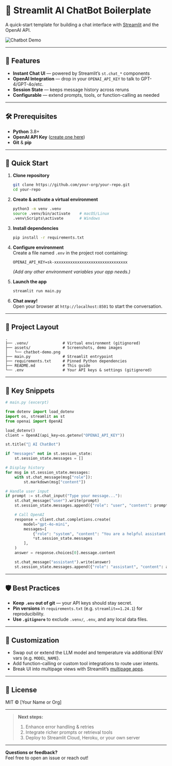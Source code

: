 # 🤖 Streamlit AI ChatBot Boilerplate

A quick‐start template for building a chat interface with [Streamlit](https://streamlit.io) and the OpenAI API.

![Chatbot Demo](./assets/chatbot-demo.png)

---

## 🚀 Features

- **Instant Chat UI** — powered by Streamlit’s `st.chat_*` components  
- **OpenAI Integration** — drop in your `OPENAI_API_KEY` to talk to GPT-4/GPT-4o/etc.  
- **Session State** — keeps message history across reruns  
- **Configurable** — extend prompts, tools, or function-calling as needed  

---

## 🛠️ Prerequisites

- **Python** 3.8+  
- **OpenAI API Key** ([create one here](https://platform.openai.com/account/api-keys))  
- **Git** & **pip**  

---

## 🏁 Quick Start

1. **Clone repository**  
   ```bash
   git clone https://github.com/your-org/your-repo.git
   cd your-repo
   ```

2. **Create & activate a virtual environment**  
   ```bash
   python3 -m venv .venv
   source .venv/bin/activate    # macOS/Linux
   .venv\Scripts\activate       # Windows
   ```

3. **Install dependencies**  
   ```bash
   pip install -r requirements.txt
   ```

4. **Configure environment**  
   Create a file named `.env` in the project root containing:
   ```dotenv
   OPENAI_API_KEY=sk-xxxxxxxxxxxxxxxxxxxxxxxxxxxxxxxx
   ```
   *(Add any other environment variables your app needs.)*

5. **Launch the app**  
   ```bash
   streamlit run main.py
   ```

6. **Chat away!**  
   Open your browser at `http://localhost:8501` to start the conversation.

---

## 📂 Project Layout

```
.
├── .venv/               # Virtual environment (gitignored)
├── assets/              # Screenshots, demo images
│   └── chatbot-demo.png
├── main.py              # Streamlit entrypoint
├── requirements.txt     # Pinned Python dependencies
├── README.md            # This guide
└── .env                 # Your API keys & settings (gitignored)
```

---

## 📝 Key Snippets

```python
# main.py (excerpt)

from dotenv import load_dotenv
import os, streamlit as st
from openai import OpenAI

load_dotenv()
client = OpenAI(api_key=os.getenv("OPENAI_API_KEY"))

st.title("🤖 AI ChatBot")

if "messages" not in st.session_state:
    st.session_state.messages = []

# Display history
for msg in st.session_state.messages:
    with st.chat_message(msg["role"]):
        st.markdown(msg["content"])

# Handle user input
if prompt := st.chat_input("Type your message..."):
    st.chat_message("user").write(prompt)
    st.session_state.messages.append({"role": "user", "content": prompt})

    # Call OpenAI
    response = client.chat.completions.create(
        model="gpt-4o-mini",
        messages=[
            {"role": "system", "content": "You are a helpful assistant."},
            *st.session_state.messages
        ],
    )
    answer = response.choices[0].message.content

    st.chat_message("assistant").write(answer)
    st.session_state.messages.append({"role": "assistant", "content": answer})
```

---

## 🛡️ Best Practices

- **Keep `.env` out of git** — your API keys should stay secret.  
- **Pin versions** in `requirements.txt` (e.g. `streamlit==1.24.1`) for reproducibility.  
- **Use `.gitignore`** to exclude `.venv/`, `.env`, and any local data files.

---

## 🔧 Customization

- Swap out or extend the LLM model and temperature via additional ENV vars (e.g. `MODEL_NAME`).  
- Add function-calling or custom tool integrations to route user intents.  
- Break UI into multipage views with Streamlit’s [multipage apps](https://docs.streamlit.io/library/app-structure/multipage-apps).

---

## 📄 License

MIT © [Your Name or Org]

---

> **Next steps:**  
> 1. Enhance error handling & retries  
> 2. Integrate richer prompts or retrieval tools  
> 3. Deploy to Streamlit Cloud, Heroku, or your own server  

---

**Questions or feedback?**  
Feel free to open an issue or reach out!  
